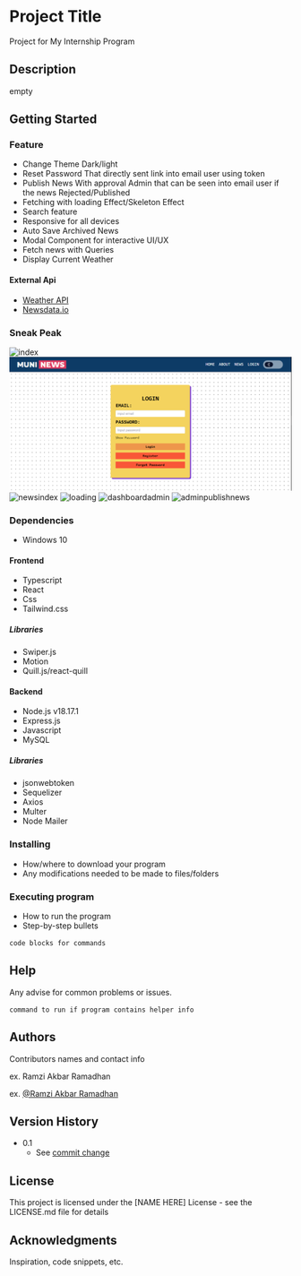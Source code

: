 # Project Title
Project for My Internship Program

## Description

empty

## Getting Started
### Feature
* Change Theme Dark/light
* Reset Password That directly sent link into email user using token
* Publish News With approval Admin that can be seen into email user if the news Rejected/Published
* Fetching with loading Effect/Skeleton Effect
* Search feature
* Responsive for all devices
* Auto Save Archived News
* Modal Component for interactive UI/UX
* Fetch news with Queries
* Display Current Weather
#### External Api
* [Weather API](https://www.weatherapi.com/)
* [Newsdata.io](https://newsdata.io/)
### Sneak Peak
![index](assets/indexchangetheme.gif)
![Login](assets/Loginscreen.png)
![newsindex](assets/newsindex.gif)
![loading](assets/skeletonloading.)
![dashboardadmin](assets/dashboardadmin.gif)
![adminpublishnews](assets/adminpublishnews.gif)
### Dependencies
* Windows 10
#### Frontend
* Typescript
* React
* Css
* Tailwind.css
##### Libraries
* Swiper.js
* Motion
* Quill.js/react-quill
#### Backend
* Node.js v18.17.1
* Express.js
* Javascript
* MySQL
##### Libraries
* jsonwebtoken
* Sequelizer
* Axios
* Multer
* Node Mailer
### Installing

* How/where to download your program
* Any modifications needed to be made to files/folders

### Executing program

* How to run the program
* Step-by-step bullets
```
code blocks for commands
```

## Help

Any advise for common problems or issues.
```
command to run if program contains helper info
```

## Authors

Contributors names and contact info

ex. Ramzi Akbar Ramadhan

ex. [@Ramzi Akbar Ramadhan](https://www.linkedin.com/in/ramzi-akbar-ramadhan-b8b05a243/)

## Version History
* 0.1
    * See [commit change](https://github.com/MuniMunii/MuniNews/commits/main/)
## License

This project is licensed under the [NAME HERE] License - see the LICENSE.md file for details

## Acknowledgments

Inspiration, code snippets, etc.